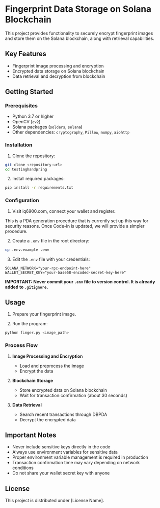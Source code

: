 # Fingerprint Data Storage on Solana Blockchain

This project provides functionality to securely encrypt fingerprint images and store them on the Solana blockchain, along with retrieval capabilities.

## Key Features

- Fingerprint image processing and encryption
- Encrypted data storage on Solana blockchain
- Data retrieval and decryption from blockchain

## Getting Started

### Prerequisites

- Python 3.7 or higher
- OpenCV (`cv2`)
- Solana packages (`solders`, `solana`)
- Other dependencies: `cryptography`, `Pillow`, `numpy`, `aiohttp`

### Installation

1. Clone the repository:
```bash
git clone <repository-url>
cd testinghandpring
```

2. Install required packages:
```bash
pip install -r requirements.txt
```

### Configuration

1. Visit iq6900.com, connect your wallet and register.

This is a PDA generation procedure that is currently set up this way for security reasons. Once Code-in is updated, we will provide a simpler procedure.

2. Create a `.env` file in the root directory:
```bash
cp .env.example .env
```

3. Edit the `.env` file with your credentials:
```
SOLANA_NETWORK="your-rpc-endpoint-here"
WALLET_SECRET_KEY="your-base58-encoded-secret-key-here"
```

**IMPORTANT: Never commit your `.env` file to version control. It is already added to `.gitignore`.**

## Usage

1. Prepare your fingerprint image.

2. Run the program:
```python
python finger.py <image_path>
```

### Process Flow

1. **Image Processing and Encryption**
   - Load and preprocess the image
   - Encrypt the data

2. **Blockchain Storage**
   - Store encrypted data on Solana blockchain
   - Wait for transaction confirmation (about 30 seconds)

3. **Data Retrieval**
   - Search recent transactions through DBPDA
   - Decrypt the encrypted data

## Important Notes

- Never include sensitive keys directly in the code
- Always use environment variables for sensitive data
- Proper environment variable management is required in production
- Transaction confirmation time may vary depending on network conditions
- Do not share your wallet secret key with anyone

## License

This project is distributed under [License Name].
